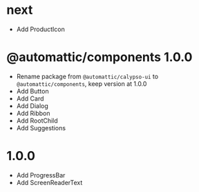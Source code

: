 # next

- Add ProductIcon

# @automattic/components 1.0.0

- Rename package from `@automattic/calypso-ui` to `@automattic/components`, keep version at 1.0.0
- Add Button
- Add Card
- Add Dialog
- Add Ribbon
- Add RootChild
- Add Suggestions

# 1.0.0

- Add ProgressBar
- Add ScreenReaderText
